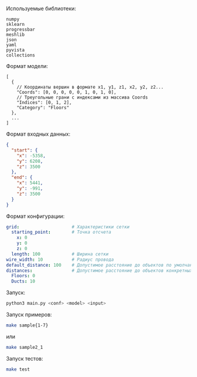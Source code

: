 Используемые библиотеки:

```
numpy
sklearn
progressbar
meshlib
json
yaml
pyvista
collections
```

Формат модели:
```
[
  {
    // Координаты вершин в формате x1, y1, z1, x2, y2, z2...
    "Coords": [0, 0, 0, 0, 0, 1, 0, 1, 0],
    // Треугольные грани с индексами из массива Coords
    "Indices": [0, 1, 2],
    "Category": "Floors"
  },
  ...
]
```

Формат входных данных:
```json
{
  "start": {
    "x": -5358,
    "y": 6208,
    "z": 3500
  },
  "end": {
    "x": 5441,
    "y": -991,
    "z": 3500
  }
}
```

Формат конфигурации:
```yaml
grid:                    # Характеристики сетки
  starting_point:        # Точка отсчета
    x: 0
    y: 0
    z: 0
  length: 100            # Ширина сетки
wire_width: 10           # Радиус провода
default_distance: 100    # Допустимое расстояние до объектов по умолчанию
distances:               # Допустимое расстояние до объектов конкретных категорий
  Floors: 0
  Ducts: 10
```

Запуск:
```bash
python3 main.py <conf> <model> <input>
```

Запуск примеров:
```bash
make sample{1-7}
```
или
```bash
make sample2_1
```

Запуск тестов:
```bash
make test
```
